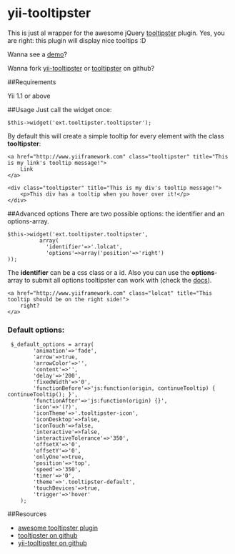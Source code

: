 yii-tooltipster
===============
This is just al wrapper for the awesome jQuery [tooltipster](http://calebjacob.com/tooltipster/) plugin. Yes, you are right: this plugin will display nice tooltips :D

Wanna see a [demo](http://calebjacob.com/tooltipster/)?

Wanna fork [yii-tooltipster](https://github.com/Dadeniss/yii-tooltipster) or [tooltipster](https://github.com/iamceege/tooltipster) on github?


##Requirements

Yii 1.1 or above

##Usage
Just call the widget once:
~~~[php]
$this->widget('ext.tooltipster.tooltipster');
~~~
By default this will create a simple tooltip for every element with the class **tooltipster**:
~~~[html]
<a href="http://www.yiiframework.com" class="tooltipster" title="This is my link's tooltip message!">
    Link
</a>

<div class="tooltipster" title="This is my div's tooltip message!"> 
    <p>This div has a tooltip when you hover over it!</p>
</div>
~~~

##Advanced options
There are two possible options: the identifier and an options-array.
~~~[php]
$this->widget('ext.tooltipster.tooltipster',
          array(
            'identifier'=>'.lolcat',
            'options'=>array('position'=>'right')
));
~~~
The **identifier** can be a css class or a id. Also you can use the **options**-array to submit all options tooltipster can work with (check the [docs](http://calebjacob.com/tooltipster/#options)).
~~~[html]
<a href="http://www.yiiframework.com" class="lolcat" title="This tooltip should be on the right side!">
    right?
</a>
~~~
### Default options:
~~~[php]
 $_default_options = array(
        'animation'=>'fade',
        'arrow'=>true,
        'arrowColor'=>'',
        'content'=>'',
        'delay'=>'200',
        'fixedWidth'=>'0',
        'functionBefore'=>'js:function(origin, continueTooltip) { continueTooltip(); }',
        'functionAfter'=>'js:function(origin) {}',
        'icon'=>'(?)',
        'iconTheme'=>'.tooltipster-icon',
        'iconDesktop'=>false,
        'iconTouch'=>false,
        'interactive'=>false,
        'interactiveTolerance'=>'350',
        'offsetX'=>'0',
        'offsetY'=>'0',
        'onlyOne'=>true,
        'position'=>'top',
        'speed'=>'350',
        'timer'=>'0',
        'theme'=>'.tooltipster-default',
        'touchDevices'=>true,
        'trigger'=>'hover'
    );
~~~
##Resources

 * [awesome tooltipster plugin](http://calebjacob.com/tooltipster/)
 * [tooltipster on github](https://github.com/iamceege/tooltipster)
 * [yii-tooltipster on github](https://github.com/Dadeniss/yii-tooltipster)
